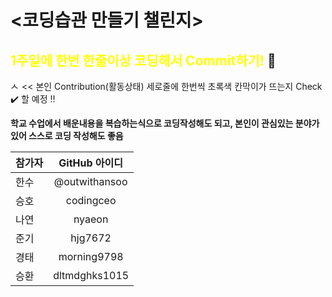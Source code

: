 # <코딩습관 만들기 챌린지>

## <span style="color:yellow">1주일에 한번 한줄이상 코딩해서 Commit하기!</span> 💫

<img width="14" alt="스크린샷 2022-03-13 오후 5 39 34" src="https://user-images.githubusercontent.com/92626903/158053968-b8f9df52-3e77-413b-89ad-48da260e245f.png">        << 본인 Contribution(활동상태) 세로줄에 한번씩 초록색 칸막이가 뜨는지 Check ✔️ 할 예정 ‼️</span>

**학교 수업에서 배운내용을 복습하는식으로 코딩작성해도 되고, 본인이 관심있는 분야가 있어 스스로 코딩 작성해도 좋음**


| 참가자 | GitHub 아이디 |
|:-----|:-----:|
| 한수 | @outwithansoo | 
| 승호 | codingceo |
| 나연 | nyaeon | 
| 준기 | hjg7672 |
| 경태 | morning9798 | 
| 승환 | dltmdghks1015 |

